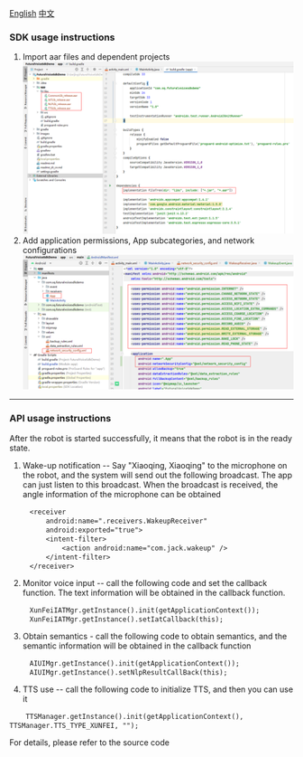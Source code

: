 <a href="./readme.md">English</a> <a href="./readme_zh_cn.md">中文</a>

### SDK usage instructions
1. Import aar files and dependent projects
    ![](./images/01.png)
2. Add application permissions, App subcategories, and network configurations
    ![](./images/02.png)
---
### API usage instructions
After the robot is started successfully, it means that the robot is in the ready state.
1. Wake-up notification -- Say "Xiaoqing, Xiaoqing" to the microphone on the robot, and the system will send out the following broadcast. The app can just listen to this broadcast. When the broadcast is received, the angle information of the microphone can be obtained
```
     <receiver
         android:name=".receivers.WakeupReceiver"
         android:exported="true">
         <intent-filter>
             <action android:name="com.jack.wakeup" />
         </intent-filter>
     </receiver>
```
2. Monitor voice input -- call the following code and set the callback function. The text information will be obtained in the callback function.
```
     XunFeiIATMgr.getInstance().init(getApplicationContext());
     XunFeiIATMgr.getInstance().setIatCallback(this);
```
3. Obtain semantics - call the following code to obtain semantics, and the semantic information will be obtained in the callback function
```
     AIUIMgr.getInstance().init(getApplicationContext());
     AIUIMgr.getInstance().setNlpResultCallBack(this);
```
4. TTS use -- call the following code to initialize TTS, and then you can use it
```
    TTSManager.getInstance().init(getApplicationContext(), TTSManager.TTS_TYPE_XUNFEI, "");
```

For details, please refer to the source code